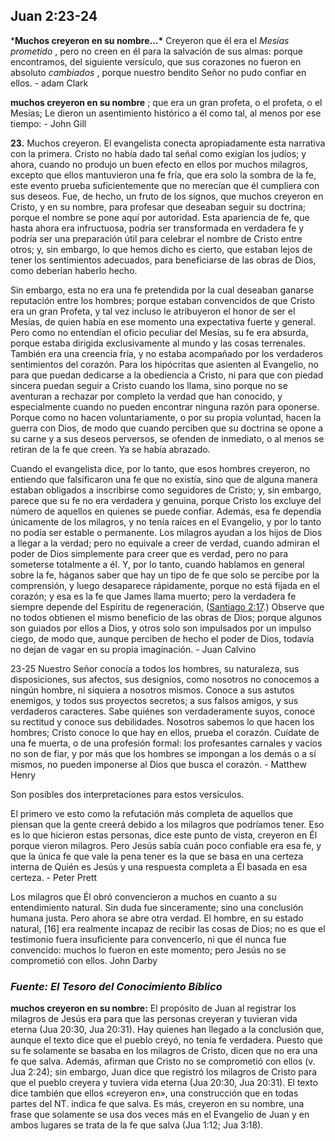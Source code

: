 ## Juan 2:23-24



***Muchos creyeron en su nombre...\*** Creyeron que él era el *Mesías prometido* , pero no creen en él para la salvación de sus almas: porque encontramos, del siguiente versículo, que sus corazones no fueron en absoluto *cambiados* , porque nuestro bendito Señor no pudo confiar en ellos. - adam Clark



**muchos creyeron en su nombre** ; que era un gran profeta, o el profeta, o el Mesías; Le dieron un asentimiento histórico a él como tal, al menos por ese tiempo: - John Gill



**23.** Muchos creyeron. El evangelista conecta apropiadamente esta narrativa con la primera. Cristo no había dado tal señal como exigían los judíos; y ahora, cuando no produjo un buen efecto en ellos por muchos milagros, excepto que ellos mantuvieron una fe fría, que era solo la sombra de la fe, este evento prueba suficientemente que no merecían que él cumpliera con sus deseos. Fue, de hecho, un fruto de los signos, que muchos creyeron en Cristo, y en su nombre, para profesar que deseaban seguir su doctrina; porque el nombre se pone aquí por autoridad. Esta apariencia de fe, que hasta ahora era infructuosa, podría ser transformada en verdadera fe y podría ser una preparación útil para celebrar el nombre de Cristo entre otros; y, sin embargo, lo que hemos dicho es cierto, que estaban lejos de tener los sentimientos adecuados, para beneficiarse de las obras de Dios, como deberían haberlo hecho.

Sin embargo, esta no era una fe pretendida por la cual deseaban ganarse reputación entre los hombres; porque estaban convencidos de que Cristo era un gran Profeta, y tal vez incluso le atribuyeron el honor de ser el Mesías, de quien había en ese momento una expectativa fuerte y general. Pero como no entendían el oficio peculiar del Mesías, su fe era absurda, porque estaba dirigida exclusivamente al mundo y las cosas terrenales. También era una creencia fría, y no estaba acompañado por los verdaderos sentimientos del corazón. Para los hipócritas que asienten al Evangelio, no para que puedan dedicarse a la obediencia a Cristo, ni para que con piedad sincera puedan seguir a Cristo cuando los llama, sino porque no se aventuran a rechazar por completo la verdad que han conocido, y especialmente cuando no pueden encontrar ninguna razón para oponerse. Porque como no hacen voluntariamente, o por su propia voluntad, hacen la guerra con Dios, de modo que cuando perciben que su doctrina se opone a su carne y a sus deseos perversos, se ofenden de inmediato, o al menos se retiran de la fe que creen. Ya se había abrazado.

Cuando el evangelista dice, por lo tanto, que esos hombres creyeron, no entiendo que falsificaron una fe que no existía, sino que de alguna manera estaban obligados a inscribirse como seguidores de Cristo; y, sin embargo, parece que su fe no era verdadera y genuina, porque Cristo los excluye del número de aquellos en quienes se puede confiar. Además, esa fe dependía únicamente de los milagros, y no tenía raíces en el Evangelio, y por lo tanto no podía ser estable o permanente. Los milagros ayudan a los hijos de Dios a llegar a la verdad; pero no equivale a creer de verdad, cuando admiran el poder de Dios simplemente para creer que es verdad, pero no para someterse totalmente a él. Y, por lo tanto, cuando hablamos en general sobre la fe, háganos saber que hay un tipo de fe que solo se percibe por la comprensión, y luego desaparece rápidamente, porque no está fijada en el corazón; y esa es la fe que James llama muerto; pero la verdadera fe siempre depende del Espíritu de regeneración, ([Santiago 2:17](https://www.bibliaplus.org/es/santiago/2/17).) Observe que no todos obtienen el mismo beneficio de las obras de Dios; porque algunos son guiados por ellos a Dios, y otros solo son impulsados por un impulso ciego, de modo que, aunque perciben de hecho el poder de Dios, todavía no dejan de vagar en su propia imaginación. - Juan Calvino 



23-25 Nuestro Señor conocía a todos los hombres, su naturaleza, sus disposiciones, sus afectos, sus designios, como nosotros no conocemos a ningún hombre, ni siquiera a nosotros mismos. Conoce a sus astutos enemigos, y todos sus proyectos secretos; a sus falsos amigos, y sus verdaderos caracteres. Sabe quiénes son verdaderamente suyos, conoce su rectitud y conoce sus debilidades. Nosotros sabemos lo que hacen los hombres; Cristo conoce lo que hay en ellos, prueba el corazón. Cuídate de una fe muerta, o de una profesión formal: los profesantes carnales y vacíos no son de fiar, y por más que los hombres se impongan a los demás o a sí mismos, no pueden imponerse al Dios que busca el corazón. - Matthew Henry



Son posibles dos interpretaciones para estos versículos.

El primero ve esto como la refutación más completa de aquellos que piensan que la gente creerá debido a los milagros que podríamos tener. Eso es lo que hicieron estas personas, dice este punto de vista, creyeron en Él porque vieron milagros. Pero Jesús sabía cuán poco confiable era esa fe, y que la única fe que vale la pena tener es la que se basa en una certeza interna de Quién es Jesús y una respuesta completa a Él basada en esa certeza. - Peter Prett



Los milagros que Él obró convencieron a muchos en cuanto a su entendimiento natural. Sin duda fue sinceramente; sino una conclusión humana justa. Pero ahora se abre otra verdad. El hombre, en su estado natural, [16] era realmente incapaz de recibir las cosas de Dios; no es que el testimonio fuera insuficiente para convencerlo, ni que él nunca fue convencido: muchos lo fueron en este momento; pero Jesús no se comprometió con ellos. John Darby

### ***Fuente: El Tesoro del Conocimiento Bíblico***

**muchos creyeron en su nombre:** El propósito de Juan al registrar los milagros de Jesús era para que las personas creyeran y tuvieran vida eterna (Jua 20:30, Jua 20:31). Hay quienes han llegado a la conclusión que, aunque el texto dice que el pueblo creyó, no tenía fe verdadera. Puesto que su fe solamente se basaba en los milagros de Cristo, dicen que no era una fe que salva. Además, afirman que Cristo no se comprometió con ellos (v. Jua 2:24); sin embargo, Juan dice que registró los milagros de Cristo para que el pueblo creyera y tuviera vida eterna (Jua 20:30, Jua 20:31). El texto dice también que ellos «creyeron en», una construcción que en todas partes del NT. indica fe que salva. Es más, creyeron en su nombre, una frase que solamente se usa dos veces más en el Evangelio de Juan y en ambos lugares se trata de la fe que salva (Jua 1:12; Jua 3:18).